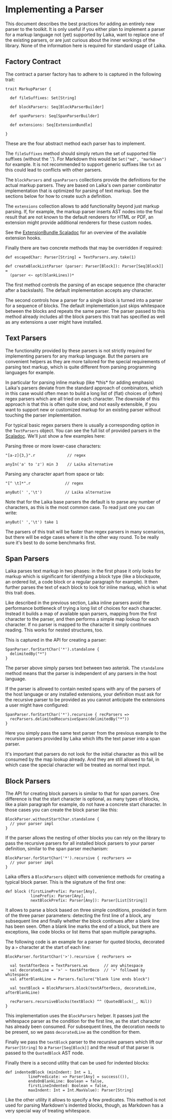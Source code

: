 
Implementing a Parser
=====================

This document describes the best practices for adding an entirely new parser to the toolkit.
It is only useful if you either plan to implement a parser for a markup language not (yet)
supported by Laika, want to replace one of the existing parsers, or are just
curious about the inner workings of the library. None of the information here is required
for standard usage of Laika.


Factory Contract
----------------

The contract a parser factory has to adhere to is captured in the following
trait:

    trait MarkupParser {
  
      def fileSuffixes: Set[String]

      def blockParsers: Seq[BlockParserBuilder]
      
      def spanParsers: Seq[SpanParserBuilder]
  
      def extensions: Seq[ExtensionBundle]
      
    }

These are the four abstract method each parser has to implement.    
    
The `fileSuffixes` method should simply return the set of supported file
suffixes (without the '.'). For Markdown this would be `Set("md", "markdown")`
for example. It is not recommended to support generic suffixes like `txt` as this
could lead to conflicts with other parsers.

The `blockParsers` and `spanParsers` collections provide the definitions for the
actual markup parsers. They are based on Laika's own parser combinator implementation
that is optimized for parsing of text markup. See the sections below for how to 
create such a definition.

The `extensions` collection allows to add functionality beyond just markup parsing.
If, for example, the markup parser inserts AST nodes into the final result that
are not known to the default renderers for HTML or PDF, an extension might provide
additional renderers for these custom nodes. 

See the [ExtensionBundle Scaladoc][bundle-scaladoc] for an overview of the available
extension hooks.

Finally there are two concrete methods that may be overridden if required:

    def escapedChar: Parser[String] = TextParsers.any.take(1)

    def createBlockListParser (parser: Parser[Block]): Parser[Seq[Block]] = 
      (parser <~ opt(blankLines))*

The first method controls the parsing of an escape sequence (the character after
a backslash). The default implementation accepts any character.

The second controls how a parser for a single block is turned into a parser for
a sequence of blocks. The default implementation just skips whitespace between
the blocks and repeats the same parser. The parser passed to this method already
includes all the block parsers this trait has specified as well as any extensions
a user might have installed.


[bundle-scaladoc]: ../api/laika/bundle/ExtensionBundle.html



Text Parsers
------------

The functionality provided by these parsers is not strictly required for implementing
parsers for any markup language. But the parsers are convenient helpers as they are more tailored 
for the special requirements of parsing text markup, which is quite different from parsing programming 
languages for example. 

In particular for parsing inline markup (like \*this\* for adding emphasis) Laika's parsers deviate
from the standard approach of combinators, which in this case would often mean to build
a long list of (flat) choices of (often) regex parsers which are all tried on each character.
The downside of this approach is that this is often quite slow, and not easily extensible, 
if you want to support new or customized markup for an existing parser without touching the parser
implementation.

For typical basic regex parsers there is usually a corresponding option in the `TextParsers`
object. You can see the full list of provided parsers in the [Scaladoc][text-scaladoc].
We'll just show a few examples here:

Parsing three or more lower-case characters:

    "[a-z]{3,}".r              // regex
    
    anyIn('a' to 'z') min 3    // Laika alternative

Parsing any character apart from space or tab:

    "[^ \t]*".r               // regex
    
    anyBut(' ','\t')          // Laika alternative

Note that for the Laika base parsers the default is to parse any number of characters,
as this is the most common case. To read just one you can write:

    anyBut(' ','\t') take 1

The parsers of this trait will be faster than regex parsers in many scenarios, but
there will be edge cases where it is the other way round. To be really sure it's best
to do some benchmarks first. 


[text-scaladoc]: ../api/laika/parse/core/text/TextParsers$.html



Span Parsers
------------

Laika parses text markup in two phases: in the first phase it only looks for markup which is
significant for identifying a block type (like a blockquote, an ordered list, a code block
or a regular paragraph for example). It then further parses the text of each block to look
for inline markup, which is what this trait does.

Like described in the previous section, Laika inline parsers avoid the performance bottleneck
of trying a long list of choices for each character. Instead it builds a map of available
span parsers, mapping from the first character to the parser, and then performs a simple
map lookup for each character. If no parser is mapped to the character it simply continues
reading. This works for nested structures, too.

This is captured in the API for creating a parser:

    SpanParser.forStartChar('*').standalone {
      delimitedBy("*")
    }    

The parser above simply parses text between two asterisk. The `standalone` method means
that the parser is independent of any parsers in the host language.

If the parser is allowed to contain nested spans with any of the parsers of the host language
or any installed extensions, your definition must ask for the recursive parser to be provided
as you cannot anticipate the extensions a user might have configured:

    SpanParser.forStartChar('*').recursive { recParsers =>
      recParsers.delimitedRecursiveSpans(delimitedBy("*"))
    } 

Here you simply pass the same text parser from the previous example to the recursive
parsers provided by Laika which lifts the text parser into a span parser.

It's important that parsers do not look for the initial character as this will be consumed by the map lookup already. 
And they are still allowed to fail, in which case the special character will be treated as
normal text input.



Block Parsers
-------------

The API for creating block parsers is similar to that for span parsers. One difference
is that the start character is optional, as many types of blocks, like a plain paragraph
for example, do not have a concrete start character. In those cases you can create the block
parser like this:

    BlockParser.withoutStartChar.standalone {
      // your parser impl
    }    

If the parser allows the nesting of other blocks you can rely on the library to pass
the recursive parsers for all installed block parsers to your parser definition, similar
to the span parser mechanism:

    BlockParser.forStartChar('*').recursive { recParsers =>
      // your parser impl
    } 

Laika offers a `BlockParsers` object with convenience methods for creating
a typical block parser. This is the signature of the first one:
  
    def block (firstLinePrefix: Parser[Any], 
               linePrefix: Parser[Any], 
               nextBlockPrefix: Parser[Any]): Parser[List[String]]

It allows to parse a block based on three simple conditions, provided in form of
the three parser parameters: detecting the first line of a block, any subsequent
line and finally whether the block continues after a blank line has been seen.
Often a blank line marks the end of a block, but there are exceptions, like code
blocks or list items that span multiple paragraphs.

The following code is an example for a parser for quoted blocks, decorated
by a `>` character at the start of each line:

    BlockParser.forStartChar('>').recursive { recParsers =>
      
      val textAfterDeco = TextParsers.ws       // any whitespace
      val decoratedLine = '>' ~ textAfterDeco  // '>' followed by whitespace
      val afterBlankLine = Parsers.failure("blank line ends block")
      
      val textBlock = BlockParsers.block(textAfterDeco, decoratedLine, afterBlankLine)
      
      recParsers.recursiveBlocks(textBlock) ^^ (QuotedBlock(_, Nil))
    }
    
This implementation uses the `BlockParsers` helper. It passes just the whitespace
parser as the condition for the first line, as the start character has already 
been consumed. For subsequent lines, the decoration needs to be present, so
we pass `decoratedLine` as the condition for them.

Finally we pass the `textBlock` parser to the recursive parsers which lift our
`Parser[String]` to a `Parser[Seq[Block]]` and the result of that parser is 
passed to the `QuotedBlock` AST node.

Finally there is a second utility that can be used for indented blocks:

    def indentedBlock (minIndent: Int = 1,
              linePredicate: => Parser[Any] = success(()),
              endsOnBlankLine: Boolean = false,
              firstLineIndented: Boolean = false,
              maxIndent: Int = Int.MaxValue): Parser[String]

Like the other utility it allows to specify a few predicates. This method
is not used for parsing Markdown's indented blocks, though, as Markdown has
a very special way of treating whitespace.
